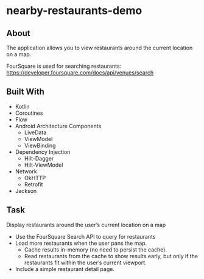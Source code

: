 # nearby-restaurants-demo

## About

The application allows you to view restaurants around the current location on a map.

FourSquare is used for searching restaurants: https://developer.foursquare.com/docs/api/venues/search 

## Built With
- Kotlin
- Coroutines
- Flow 
- Android Architecture Components
  - LiveData 
  - ViewModel 
  - ViewBinding 
- Dependency Injection 
  - Hilt-Dagger 
  - Hilt-ViewModel
- Network
  - OkHTTP
  - Retrofit
- Jackson

## Task
Display restaurants around the user’s current location on a map 
- Use the FourSquare Search API to query for restaurants
- Load more restaurants when the user pans the map. 
  - Cache results in-memory (no need to persist the cache). 
  - Read restaurants from the cache to show results early, but only if the restaurants 
fit within the user’s current viewport. 
- Include a simple restaurant detail page.
